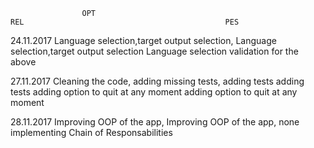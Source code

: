                     OPT                                                     REL                                             PES

24.11.2017      Language selection,target output selection,    Language selection,target output selection           Language selection
                validation for the above

27.11.2017 	    Cleaning the code, adding missing tests,        adding tests                                        adding tests
                adding option to quit at any moment             adding option to quit at any moment       

28.11.2017      Improving OOP of the app,                       Improving OOP of the app,                                  none 
                implementing Chain of Responsabilities                                                             
                		

